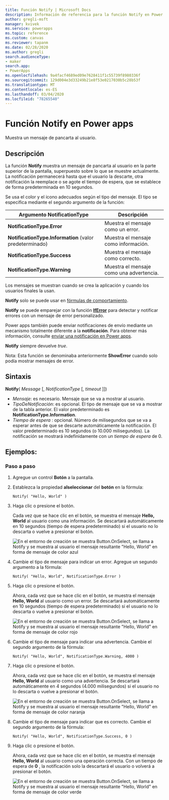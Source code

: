 ```yaml
---
title: Función Notify | Microsoft Docs
description: Información de referencia para la función Notify en Power Apps, incluidos ejemplos y sintaxis
author: gregli-msft
manager: kvivek
ms.service: powerapps
ms.topic: reference
ms.custom: canvas
ms.reviewer: tapanm
ms.date: 02/28/2020
ms.author: gregli
search.audienceType:
- maker
search.app:
- PowerApps
ms.openlocfilehash: 9a4facf4689ed09e7628411f1c55739f8980336f
ms.sourcegitcommit: 129d004e3d33249b21e8f53e0217030b5c28b53f
ms.translationtype: MT
ms.contentlocale: es-ES
ms.lasthandoff: 03/04/2020
ms.locfileid: "78265540"
---
```

# <a name="notify-function-in-power-apps"></a>Función Notify en Power apps
Muestra un mensaje de pancarta al usuario.

## <a name="description"></a>Descripción
La función **Notify** muestra un mensaje de pancarta al usuario en la parte superior de la pantalla, superpuesto sobre lo que se muestre actualmente.  La notificación permanecerá hasta que el usuario la descarte, otra notificación la reemplace o se agote el tiempo de espera, que se establece de forma predeterminada en 10 segundos.

Se usa el color y el icono adecuados según el tipo del mensaje.   El tipo se especifica mediante el segundo argumento de la función:

| Argumento NotificationType | Descripción |
| --- | --- |
| **NotificationType.Error** | Muestra el mensaje como un error. |
| **NotificationType.Information** (valor predeterminado) | Muestra el mensaje como información.  |
| **NotificationType.Success** | Muestra el mensaje como correcto. |
| **NotificationType.Warning** | Muestra el mensaje como una advertencia. |

Los mensajes se muestran cuando se crea la aplicación y cuando los usuarios finales la usan.

**Notify** solo se puede usar en [fórmulas de comportamiento](../working-with-formulas-in-depth.md).

**Notify** se puede emparejar con la función [**IfError**](function-iferror.md) para detectar y notificar errores con un mensaje de error personalizado.

Power apps también puede enviar notificaciones de envío mediante un mecanismo totalmente diferente a la **notificación**.  Para obtener más información, consulte [enviar una notificación en Power apps](../add-notifications.md).

**Notify** siempre devuelve *true*.

Nota: Esta función se denominaba anteriormente **ShowError** cuando solo podía mostrar mensajes de error.

## <a name="syntax"></a>Sintaxis
**Notify**( *Message* [, *NotificationType* [, *timeout* ]])

* *Mensaje*: es necesario.  Mensaje que se va a mostrar al usuario.
* *TipoDeNotificación*: es opcional.  El tipo de mensaje que se va a mostrar de la tabla anterior.  El valor predeterminado es **NotificationType.Information**.  
* *Tiempo de espera* : opcional.  Número de milisegundos que se va a esperar antes de que se descarte automáticamente la notificación.  El valor predeterminado es 10 segundos (o 10.000 milisegundos).  La notificación se mostrará indefinidamente con un *tiempo de espera* de 0.

## <a name="examples"></a>Ejemplos:

### <a name="step-by-step"></a>Paso a paso

1. Agregue un control **Botón** a la pantalla.

2. Establezca la propiedad **alseleccionar** del **botón** en la fórmula:

    ```powerapps-dot
    Notify( "Hello, World" )
    ```

3. Haga clic o presione el botón.  

    Cada vez que se hace clic en el botón, se muestra el mensaje **Hello, World** al usuario como una información.  Se descartará automáticamente en 10 segundos (tiempo de espera predeterminado) si el usuario no lo descarta o vuelve a presionar el botón.

    ![En el entorno de creación se muestra Button.OnSelect, se llama a Notify y se muestra al usuario el mensaje resultante "Hello, World" en forma de mensaje de color azul](media/function-showerror/hello-world.png)

4. Cambie el tipo de mensaje para indicar un error.  Agregue un segundo argumento a la fórmula:

    ```powerapps-dot
    Notify( "Hello, World", NotificationType.Error )
    ```

5. Haga clic o presione el botón.

    Ahora, cada vez que se hace clic en el botón, se muestra el mensaje **Hello, World** al usuario como un error.  Se descartará automáticamente en 10 segundos (tiempo de espera predeterminado) si el usuario no lo descarta o vuelve a presionar el botón.

    ![En el entorno de creación se muestra Button.OnSelect, se llama a Notify y se muestra al usuario el mensaje resultante "Hello, World" en forma de mensaje de color rojo](media/function-showerror/hello-world-error.png)

4. Cambie el tipo de mensaje para indicar una advertencia.  Cambie el segundo argumento de la fórmula:

    ```powerapps-dot
    Notify( "Hello, World", NotificationType.Warning, 4000 )
    ```

5. Haga clic o presione el botón.

    Ahora, cada vez que se hace clic en el botón, se muestra el mensaje **Hello, World** al usuario como una advertencia.  Se descartará automáticamente en 4 segundos (4.000 milisegundos) si el usuario no lo descarta o vuelve a presionar el botón.

    ![En el entorno de creación se muestra Button.OnSelect, se llama a Notify y se muestra al usuario el mensaje resultante "Hello, World" en forma de mensaje de color naranja](media/function-showerror/hello-world-warning.png)

4. Cambie el tipo de mensaje para indicar que es correcto.  Cambie el segundo argumento de la fórmula:

    ```powerapps-dot
    Notify( "Hello, World", NotificationType.Success, 0 )
    ```

5. Haga clic o presione el botón.

    Ahora, cada vez que se hace clic en el botón, se muestra el mensaje **Hello, World** al usuario como una operación correcta.  Con un tiempo de espera de **0** , la notificación solo la descartará el usuario o volverá a presionar el botón.

    ![En el entorno de creación se muestra Button.OnSelect, se llama a Notify y se muestra al usuario el mensaje resultante "Hello, World" en forma de mensaje de color verde](media/function-showerror/hello-world-success.png)
